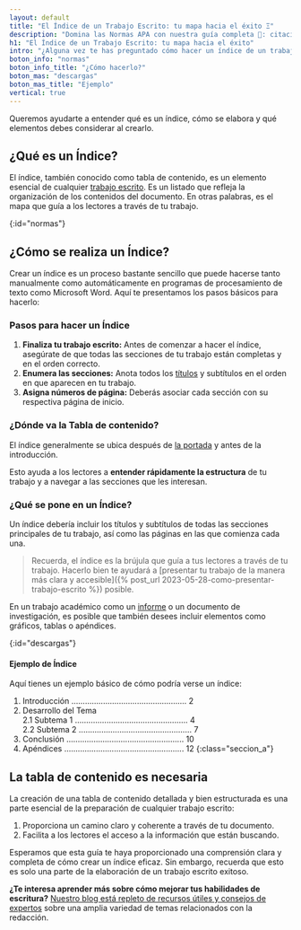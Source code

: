 ```yaml
---
layout: default
title: "El Índice de un Trabajo Escrito: tu mapa hacia el éxito Ξ"
description: "Domina las Normas APA con nuestra guía completa 📃: citaciones - referencias - estructura... 👉 Haz clic aquí para convertirte en un experto en APA."
h1: "El Índice de un Trabajo Escrito: tu mapa hacia el éxito"
intro: "¿Alguna vez te has preguntado cómo hacer un índice de un trabajo escrito? ¿No estás seguro de qué debería incluir o dónde debería ubicarse en tu documento?"
boton_info: "normas"
boton_info_title: "¿Cómo hacerlo?"
boton_mas: "descargas"
boton_mas_title: "Ejemplo"
vertical: true
---
```

Queremos ayudarte a entender qué es un índice, cómo se elabora y qué elementos debes considerar al crearlo.

## ¿Qué es un Índice?

El índice, también conocido como tabla de contenido, es un elemento esencial de cualquier [trabajo escrito](/). Es un listado que refleja la organización de los contenidos del documento. En otras palabras, es el mapa que guía a los lectores a través de tu trabajo.
<!-- Anclaje para que la barra fijada no cubra el siguiente subtítulo -->
{:id="normas"}

## ¿Cómo se realiza un Índice?

Crear un índice es un proceso bastante sencillo que puede hacerse tanto manualmente como automáticamente en programas de procesamiento de texto como Microsoft Word. Aquí te presentamos los pasos básicos para hacerlo:

### Pasos para hacer un Índice

1. **Finaliza tu trabajo escrito:** Antes de comenzar a hacer el índice, asegúrate de que todas las secciones de tu trabajo están completas y en el orden correcto.
2. **Enumera las secciones:** Anota todos los [títulos]({{'titulos-trabajo-escrito'|relative_url}} "Títulos") y subtítulos en el orden en que aparecen en tu trabajo.
3. **Asigna números de página:** Deberás asociar cada sección con su respectiva página de inicio.

### ¿Dónde va la Tabla de contenido?

El índice generalmente se ubica después de [la portada]({{'portada-trabajo-escrito'|relative_url}}) y antes de la introducción.

Esto ayuda a los lectores a **entender rápidamente la estructura** de tu trabajo y a navegar a las secciones que les interesan.

### ¿Qué se pone en un Índice?

Un índice debería incluir los títulos y subtítulos de todas las secciones principales de tu trabajo, así como las páginas en las que comienza cada una.

>Recuerda, el índice es la brújula que guía a tus lectores a través de tu trabajo. Hacerlo bien te ayudará a [presentar tu trabajo de la manera más clara y accesible]({% post_url 2023-05-28-como-presentar-trabajo-escrito %}) posible.

En un trabajo académico como un [informe]({{'informes'|relative_url}} "El Informe") o un documento de investigación, es posible que también desees incluir elementos como gráficos, tablas o apéndices.
<!-- Anclaje para que la barra fijada no cubra el siguiente subtítulo -->
{:id="descargas"}

#### Ejemplo de Índice

Aquí tienes un ejemplo básico de cómo podría verse un índice:

1. Introducción ................................................... 2
2. Desarrollo del Tema  
  2.1 Subtema 1 .................................................. 4  
  2.2 Subtema 2 .................................................. 7  
3. Conclusión .................................................... 10
4. Apéndices ..................................................... 12
{:class="seccion_a"}

## La tabla de contenido es necesaria

La creación de una tabla de contenido detallada y bien estructurada es una parte esencial de la preparación de cualquier trabajo escrito:

1. Proporciona un camino claro y coherente a través de tu documento.
2. Facilita a los lectores el acceso a la información que están buscando.

Esperamos que esta guía te haya proporcionado una comprensión clara y completa de cómo crear un índice eficaz. Sin embargo, recuerda que esto es solo una parte de la elaboración de un trabajo escrito exitoso.

**¿Te interesa aprender más sobre cómo mejorar tus habilidades de escritura?** [Nuestro blog está repleto de recursos útiles y consejos de expertos]({{'tips-y-consejos'|relative_url}}) sobre una amplia variedad de temas relacionados con la redacción.
